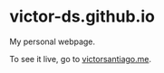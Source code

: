 # victor-ds.github.io
My personal webpage.

To see it live, go to <a href="https://victorsantiago.me">victorsantiago.me</a>.
